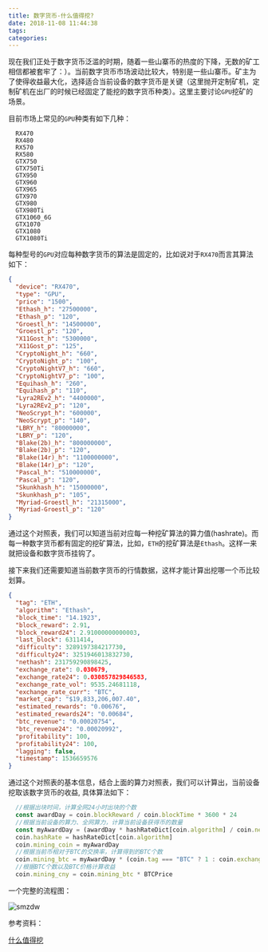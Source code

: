 ```yaml
---
title: 数字货币-什么值得挖?
date: 2018-11-08 11:44:38
tags:
categories:
---
```


现在我们正处于数字货币泛滥的时期，随着一些山寨币的热度的下降，无数的矿工相信都被套牢了：）。当前数字货币市场波动比较大，特别是一些山寨币。矿主为了使得收益最大化，选择适合当前设备的数字货币是关键（这里抛开定制矿机，定制矿机在出厂的时候已经固定了能挖的数字货币种类）。这里主要讨论`GPU`挖矿的场景。

目前市场上常见的`GPU`种类有如下几种：

```shell
  RX470
  RX480
  RX570
  RX580
  GTX750
  GTX750Ti
  GTX950
  GTX960 
  GTX965 
  GTX970 
  GTX980
  GTX980Ti
  GTX1060_6G
  GTX1070
  GTX1080
  GTX1080Ti
```

每种型号的`GPU`对应每种数字货币的算法是固定的，比如说对于`RX470`而言其算法如下：

```json
{
  "device": "RX470",
  "type": "GPU",
  "price": "1500",
  "Ethash_h": "27500000",
  "Ethash_p": "120",
  "Groestl_h": "14500000",
  "Groestl_p": "120",
  "X11Gost_h": "5300000",
  "X11Gost_p": "125",
  "CryptoNight_h": "660",
  "CryptoNight_p": "100",
  "CryptoNightV7_h": "660",
  "CryptoNightV7_p": "100",
  "Equihash_h": "260",
  "Equihash_p": "110",
  "Lyra2REv2_h": "4400000",
  "Lyra2REv2_p": "120",
  "NeoScrypt_h": "600000",
  "NeoScrypt_p": "140",
  "LBRY_h": "80000000",
  "LBRY_p": "120",
  "Blake(2b)_h": "800000000",
  "Blake(2b)_p": "120",
  "Blake(14r)_h": "1100000000",
  "Blake(14r)_p": "120",
  "Pascal_h": "510000000",
  "Pascal_p": "120",
  "Skunkhash_h": "15000000",
  "Skunkhash_p": "105",
  "Myriad-Groestl_h": "21315000",
  "Myriad-Groestl_p": "120"
}
```

通过这个对照表，我们可以知道当前对应每一种挖矿算法的算力值(hashrate)。而每一种数字货币都有固定的挖矿算法，比如，`ETH`的挖矿算法是`Ethash`。这样一来就把设备和数字货币挂钩了。

接下来我们还需要知道当前数字货币的行情数据，这样才能计算出挖哪一个币比较划算。

```json
{
  "tag": "ETH",
  "algorithm": "Ethash",
  "block_time": "14.1923",
  "block_reward": 2.91,
  "block_reward24": 2.91000000000003,
  "last_block": 6311414,
  "difficulty": 3289197384217730,
  "difficulty24": 3251946013832730,
  "nethash": 231759290898425,
  "exchange_rate": 0.030679,
  "exchange_rate24": 0.030857829846583,
  "exchange_rate_vol": 9535.24681118,
  "exchange_rate_curr": "BTC",
  "market_cap": "$19,833,206,007.40",
  "estimated_rewards": "0.00676",
  "estimated_rewards24": "0.00684",
  "btc_revenue": "0.00020754",
  "btc_revenue24": "0.00020992",
  "profitability": 100,
  "profitability24": 100,
  "lagging": false,
  "timestamp": 1536659576
}
```

通过这个对照表的基本信息，结合上面的算力对照表，我们可以计算出，当前设备挖取该数字货币的收益, 具体算法如下：

```javascript
  //根据出块时间，计算全网24小时出块的个数
  const awardDay = coin.blockReward / coin.blockTime * 3600 * 24
  //根据当前设备的算力、全网算力，计算当前设备获得币的数量
  const myAwardDay = (awardDay * hashRateDict[coin.algorithm] / coin.nethash) || 0
  coin.hashRate = hashRateDict[coin.algorithm]
  coin.mining_coin = myAwardDay
  //根据当前币相对于BTC的交换率，计算得到的BTC个数
  coin.mining_btc = myAwardDay * (coin.tag === "BTC" ? 1 : coin.exchangeRate24)
  //根据BTC个数以及BTC价格计算收益
  coin.mining_cny = coin.mining_btc * BTCPrice
```

一个完整的流程图：

![smzdw](/img/smzdw.png)

参考资料：

[什么值得挖](https://www.smzdw.org)